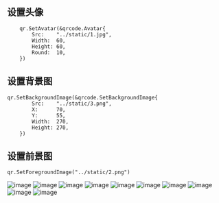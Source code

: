## 设置头像
```golang
    qr.SetAvatar(&qrcode.Avatar{
		Src:    "../static/1.jpg",
		Width:  60,
		Height: 60,
		Round:  10,
	})
```

## 设置背景图
```
qr.SetBackgroundImage(&qrcode.SetBackgroundImage{
		Src:    "../static/3.png",
		X:      70,
		Y:      55,
		Width:  270,
		Height: 270,
	})
```

## 设置前景图
```
qr.SetForegroundImage("../static/2.png")
```

![image](https://github.com/lihaotian0607/qrcode/blob/master/resources/qr-avatar.png)
![image](https://github.com/lihaotian0607/qrcode/blob/master/resources/qr-bg.png)
![image](https://github.com/lihaotian0607/qrcode/blob/master/resources/qr-fg.png)
![image](https://github.com/lihaotian0607/qrcode/blob/master/resources/out.png)
![image](https://github.com/lihaotian0607/qrcode/blob/master/resources/20200510170738.png)
![image](https://github.com/lihaotian0607/qrcode/blob/master/resources/20200510170741.png)
![image](https://github.com/lihaotian0607/qrcode/blob/master/resources/20200510170755.png)
![image](https://github.com/lihaotian0607/qrcode/blob/master/resources/20200510170802.png)
![image](https://github.com/lihaotian0607/qrcode/blob/master/resources/20200510170810.png)
![image](https://github.com/lihaotian0607/qrcode/blob/master/resources/20200510170813.png)






